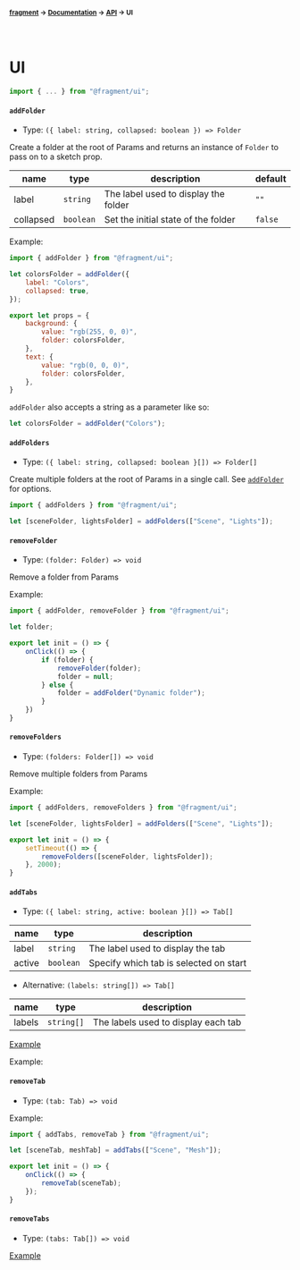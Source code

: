 #### <sup>[fragment](../../README.md) → [Documentation](../README.md) → [API](../README.md#apis) → UI</sup>
<br>

# UI



```js
import { ... } from "@fragment/ui";
```

#### `addFolder`
- Type: `({ label: string, collapsed: boolean }) => Folder`

Create a folder at the root of Params and returns an instance of `Folder` to pass on to a sketch prop. 

| name | type | description | default |
|---|---|---|---|
| label | `string` | The label used to display the folder | `""` |
| collapsed | `boolean` | Set the initial state of the folder | `false`|

Example: 

```js
import { addFolder } from "@fragment/ui";

let colorsFolder = addFolder({
	label: "Colors",
	collapsed: true,
});

export let props = {
	background: {
		value: "rgb(255, 0, 0)",
		folder: colorsFolder,
	},
	text: {
		value: "rgb(0, 0, 0)",
		folder: colorsFolder,
	},
}
```

`addFolder` also accepts a string as a parameter like so:

```js
let colorsFolder = addFolder("Colors");
```

#### `addFolders`
- Type: `({ label: string, collapsed: boolean }[]) => Folder[]`

Create multiple folders at the root of Params in a single call. See [`addFolder`](./#addFolder) for options.

```js
import { addFolders } from "@fragment/ui";

let [sceneFolder, lightsFolder] = addFolders(["Scene", "Lights"]);
```

#### `removeFolder`
- Type: `(folder: Folder) => void`

Remove a folder from Params

Example:
```js 
import { addFolder, removeFolder } from "@fragment/ui";

let folder;

export let init = () => {
	onClick(() => {
		if (folder) {
			removeFolder(folder);
			folder = null;
		} else {
			folder = addFolder("Dynamic folder");
		}
	})
}
```

#### `removeFolders`
- Type: `(folders: Folder[]) => void`

Remove multiple folders from Params

Example:
```js
import { addFolders, removeFolders } from "@fragment/ui";

let [sceneFolder, lightsFolder] = addFolders(["Scene", "Lights"]);

export let init = () => {
	setTimeout(() => {
		removeFolders([sceneFolder, lightsFolder]);
	}, 2000);
}
```

#### `addTabs`
- Type: `({ label: string, active: boolean }[]) => Tab[]`

| name | type | description |
|---|---|---|
| label | `string` | The label used to display the tab |
| active | `boolean` | Specify which tab is selected on start |

- Alternative: `(labels: string[]) => Tab[]`

| name | type | description |
|---|---|---|
| labels | `string[]` | The labels used to display each tab |

[Example](../guide/organizing-props.md#create-tabs)


Example:


#### `removeTab`
- Type: `(tab: Tab) => void`

Example:
```js
import { addTabs, removeTab } from "@fragment/ui";

let [sceneTab, meshTab] = addTabs(["Scene", "Mesh"]);

export let init = () => {
	onClick(() => {
		removeTab(sceneTab);
	});
}
```

#### `removeTabs`
- Type: `(tabs: Tab[]) => void`

[Example](../guide/organizing-props.md#remove-tabs)
